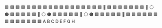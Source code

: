 🟩 🟩 🟩 🟩 🟩 🟩 🟩 🟩 
🟩 🟩 🟩 🟩 🟩 🟩 🟩 🟩 
🟩 🟩 🔘 🟩 🟩 🟩 🟩 🟩 
🟩 🟩 🔘 ⚪️ 🟤 🟩 🟩 🟩 
🟩 🟩 🔘 ⚪️ 🟤 🟩 🟩 🟩 
🟩 🟩 🔘 ⚪️ 🟤 🟩 🟩 🟩 
🟩 🟩 🔘 🟩 🟩 🟩 🟩 🟩 
🟩 🟩 🟩 🟩 🟩 🟩 🟩 🟩 
 A  B  C  D  E  F  G  H